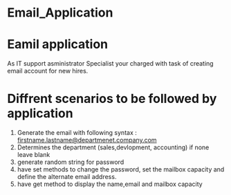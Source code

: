 # Email_Application
Eamil application
=========================================================================================================================
As IT support asministrator Specialist your charged with task of creating email account for new hires.

Diffrent scenarios to be followed by application
=========================================================================================================================
1. Generate the email with following syntax : firstname.lastname@departmenet.company.com
2. Determines the department (sales,devlopment, accounting) if none leave blank
3. generate random string for password
4. have set methods to change the password, set the mailbox capacity and define the alternate email address.
5. have get method to display the name,email and mailbox capacity

